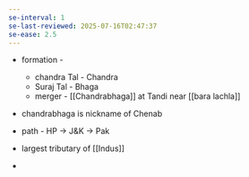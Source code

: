```yaml
---
se-interval: 1
se-last-reviewed: 2025-07-16T02:47:37
se-ease: 2.5
---
```

- formation -  

	- chandra Tal - Chandra
	- Suraj Tal - Bhaga
	- merger - [[Chandrabhaga]] at Tandi near [[bara lachla]]

- chandrabhaga is nickname of Chenab

- path - HP -> J&K -> Pak
- largest tributary of [[Indus]]
-


